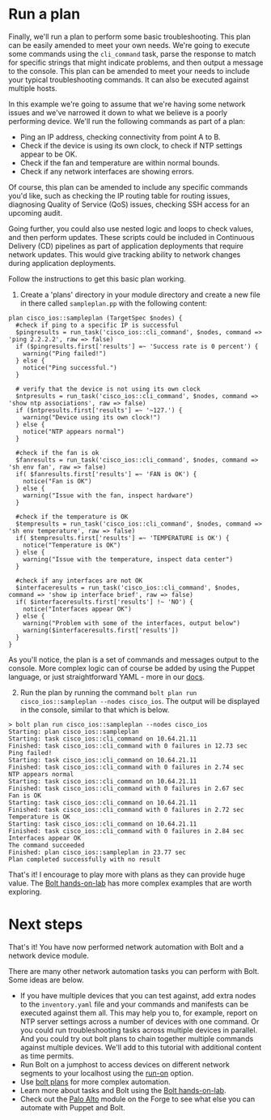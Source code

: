# Run a plan

Finally, we'll run a plan to perform some basic troubleshooting. This plan can be easily amended to meet your own needs. We're going to execute some commands using the `cli_command` task, parse the response to match for specific strings that might indicate problems, and then output a message to the console. This plan can be amended to meet your needs to include your typical troubleshooting commands. It can also be executed against multiple hosts.

In this example we're going to assume that we're having some network issues and we've narrowed it down to what we believe is a poorly performing device. We'll run the following commands as part of a plan:
* Ping an IP address, checking connectivity from point A to B.
* Check if the device is using its own clock, to check if NTP settings appear to be OK.
* Check if the fan and temperature are within normal bounds.
* Check if any network interfaces are showing errors.

Of course, this plan can be amended to include any specific commands you'd like, such as checking the IP routing table for routing issues, diagnosing Quality of Service (QoS) issues, checking SSH access for an upcoming audit.

Going further, you could also use nested logic and loops to check values, and then perform updates. These scripts could be included in Continuous Delivery (CD) pipelines as part of application deployments that require network updates. This would give tracking ability to network changes during application deployments.

Follow the instructions to get this basic plan working.

1. Create a 'plans' directory in your module directory and create a new file in there called `sampleplan.pp` with the following content:
```
plan cisco_ios::sampleplan (TargetSpec $nodes) {
  #check if ping to a specific IP is successful
  $pingresults = run_task('cisco_ios::cli_command', $nodes, command => 'ping 2.2.2.2', raw => false)
  if ($pingresults.first['results'] =~ 'Success rate is 0 percent') {
    warning("Ping failed!")
  } else {
    notice("Ping successful.")
  }

  # verify that the device is not using its own clock
  $ntpresults = run_task('cisco_ios::cli_command', $nodes, command => 'show ntp associations', raw => false)
  if ($ntpresults.first['results'] =~ '~127.') {
    warning("Device using its own clock!")
  } else {
    notice("NTP appears normal")
  }

  #check if the fan is ok
  $fanresults = run_task('cisco_ios::cli_command', $nodes, command => 'sh env fan', raw => false)
  if( $fanresults.first['results'] =~ 'FAN is OK') {
    notice("Fan is OK")
  } else {
    warning("Issue with the fan, inspect hardware")
  }

  #check if the temperature is OK
  $tempresults = run_task('cisco_ios::cli_command', $nodes, command => 'sh env temperature', raw => false)
  if( $tempresults.first['results'] =~ 'TEMPERATURE is OK') {
    notice("Temperature is OK")
  } else {
    warning("Issue with the temperature, inspect data center")
  }

  #check if any interfaces are not OK
  $interfaceresults = run_task('cisco_ios::cli_command', $nodes, command => 'show ip interface brief', raw => false)
  if( $interfaceresults.first['results'] !~ 'NO') {
    notice("Interfaces appear OK")
  } else {
    warning("Problem with some of the interfaces, output below")
    warning($interfaceresults.first['results'])
  }
}
```
As you'll notice, the plan is a set of commands and messages output to the console. More complex logic can of course be added by using the Puppet language, or just straightforward YAML - more in our [docs](https://puppet.com/docs/bolt/latest/writing_plans.html).

2. Run the plan by running the command `bolt plan run cisco_ios::sampleplan --nodes cisco_ios`. The output will be displayed in the console, similar to that which is below.
```
> bolt plan run cisco_ios::sampleplan --nodes cisco_ios
Starting: plan cisco_ios::sampleplan
Starting: task cisco_ios::cli_command on 10.64.21.11
Finished: task cisco_ios::cli_command with 0 failures in 12.73 sec
Ping failed!
Starting: task cisco_ios::cli_command on 10.64.21.11
Finished: task cisco_ios::cli_command with 0 failures in 2.74 sec
NTP appears normal
Starting: task cisco_ios::cli_command on 10.64.21.11
Finished: task cisco_ios::cli_command with 0 failures in 2.67 sec
Fan is OK
Starting: task cisco_ios::cli_command on 10.64.21.11
Finished: task cisco_ios::cli_command with 0 failures in 2.72 sec
Temperature is OK
Starting: task cisco_ios::cli_command on 10.64.21.11
Finished: task cisco_ios::cli_command with 0 failures in 2.84 sec
Interfaces appear OK
The command succeeded
Finished: plan cisco_ios::sampleplan in 23.77 sec
Plan completed successfully with no result
```

That's it! I encourage to play more with plans as they can provide huge value. The [Bolt hands-on-lab](https://github.com/puppetlabs/tasks-hands-on-lab) has more complex examples that are worth exploring.

# Next steps

That's it! You have now performed network automation with Bolt and a network device module.

There are many other network automation tasks you can perform with Bolt. Some ideas are below.

* If you have multiple devices that you can test against, add extra nodes to the `inventory.yaml` file and your commands and manifests can be executed against them all. This may help you to, for example, report on NTP server settings across a number of devices with one command. Or you could run troubleshooting tasks across multiple devices in parallel. And you could try out bolt plans to chain together multiple commands against multiple devices. We'll add to this tutorial with additional content as time permits.
* Run Bolt on a jumphost to access devices on different network segments to your localhost using the [run-on](https://puppet.com/docs/bolt/latest/bolt_configuration_options.html#remote-transport-configuration-options) option.
* Use [bolt plans](https://puppet.com/docs/bolt/latest/writing_plans.html) for more complex automation.
* Learn more about tasks and Bolt using the [Bolt hands-on-lab](https://github.com/puppetlabs/tasks-hands-on-lab).
* Check out the [Palo Alto](https://forge.puppet.com/puppetlabs/panos/reference) module on the Forge to see what else you can automate with Puppet and Bolt.
